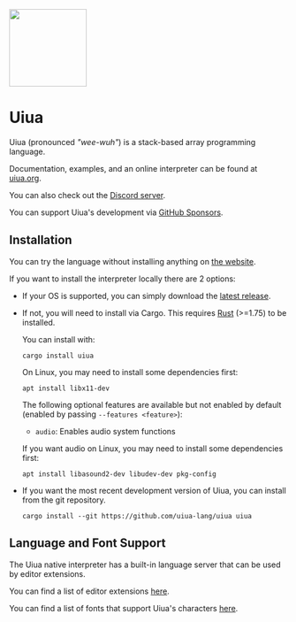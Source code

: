
<img src="site/uiua-logo.png" width="140"/> 

# Uiua

Uiua (pronounced *"wee-wuh"*) is a stack-based array programming language.

Documentation, examples, and an online interpreter can be found at [uiua.org](https://uiua.org).

You can also check out the [Discord server](https://discord.gg/3r9nrfYhCc).

You can support Uiua's development via [GitHub Sponsors](https://github.com/sponsors/uiua-lang).

## Installation

You can try the language without installing anything on [the website](https://uiua.org).

If you want to install the interpreter locally there are 2 options:
- If your OS is supported, you can simply download the [latest release](https://github.com/uiua-lang/uiua/releases).
- If not, you will need to install via Cargo.
This requires [Rust](https://www.rust-lang.org/tools/install) (>=1.75) to be installed.

  You can install with:
  ```
  cargo install uiua
  ```
  On Linux, you may need to install some dependencies first:
  ```
  apt install libx11-dev
  ```

  The following optional features are available but not enabled by default (enabled by passing `--features <feature>`):
  - `audio`: Enables audio system functions

  If you want audio on Linux, you may need to install some dependencies first:
  ```
  apt install libasound2-dev libudev-dev pkg-config
  ```
- If you want the most recent development version of Uiua, you can install from the git repository.
  ```
  cargo install --git https://github.com/uiua-lang/uiua uiua
  ```

## Language and Font Support

The Uiua native interpreter has a built-in language server that can be used by editor extensions.

You can find a list of editor extensions [here](https://uiua.org/docs/install#editor-support).

You can find a list of fonts that support Uiua's characters [here](https://uiua.org/docs/install#fonts).